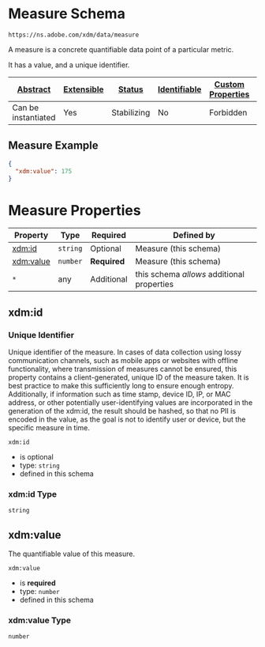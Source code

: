 
# Measure Schema

```
https://ns.adobe.com/xdm/data/measure
```

A measure is a concrete quantifiable data point of a particular metric.

It has a value, and a unique identifier.


| [Abstract](../../abstract.md) | [Extensible](../../extensions.md) | [Status](../../status.md) | [Identifiable](../../id.md) | [Custom Properties](../../extensions.md) | [Additional Properties](../../extensions.md) | Defined In |
|-------------------------------|-----------------------------------|---------------------------|-----------------------------|------------------------------------------|----------------------------------------------|------------|
| Can be instantiated | Yes | Stabilizing | No | Forbidden | Permitted | [data/measure.schema.json](data/measure.schema.json) |

## Measure Example
```json
{
  "xdm:value": 175
}
```

# Measure Properties

| Property | Type | Required | Defined by |
|----------|------|----------|------------|
| [xdm:id](#xdmid) | `string` | Optional | Measure (this schema) |
| [xdm:value](#xdmvalue) | `number` | **Required** | Measure (this schema) |
| `*` | any | Additional | this schema *allows* additional properties |

## xdm:id
### Unique Identifier

Unique identifier of the measure. In cases of data collection using lossy communication channels, such as mobile apps or websites with offline functionality, where transmission of measures cannot be ensured, this property contains a client-generated, unique ID of the measure taken. It is best practice to make this sufficiently long to ensure enough entropy. Additionally, if information such as time stamp, device ID, IP, or MAC address, or other potentially user-identifying values are incorporated in the generation of the xdm:id, the result should be hashed, so that no PII is encoded in the value, as the goal is not to identify user or device, but the specific measure in time.

`xdm:id`
* is optional
* type: `string`
* defined in this schema

### xdm:id Type


`string`






## xdm:value

The quantifiable value of this measure.

`xdm:value`
* is **required**
* type: `number`
* defined in this schema

### xdm:value Type


`number`





